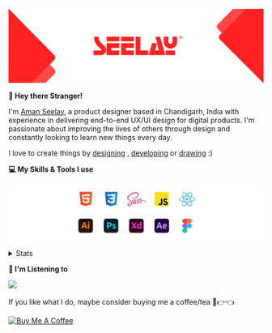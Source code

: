 [![banner](./images/seelay.svg)](https://www.seelay.in)

**👋 Hey there Stranger!**

I'm [Aman Seelay](https://www.seelay.in), a product designer based in Chandigarh, India with experience in delivering end-to-end UX/UI design for digital products. I'm passionate about improving the lives of others through design and constantly looking to learn new things every day.

I love to create things by [designing](https://www.seelay.in/#work) , [developing](https://www.seelay.in/#projects) or [drawing](https://art.seelay.in) :)

**💻 My Skills & Tools I use**

[![banner](./images/skills&tools.svg)](https://www.seelay.in/about)

<details>
  <summary>Stats</summary>

---

<!--START_SECTION:waka-->
![Profile Views](http://img.shields.io/badge/Profile%20Views-2-blue)

**🐱 My GitHub Data** 

> 🏆 357 Contributions in the Year 2022
 > 
> 📦 676.8 kB Used in GitHub's Storage 
 > 
> 💼 Opted to Hire
 > 
> 📜 3 Public Repositories 
 > 
> 🔑 38 Private Repositories  
 > 
**I'm a Night 🦉** 

```text
🌞 Morning    160 commits    █████░░░░░░░░░░░░░░░░░░░░   20.59% 
🌆 Daytime    118 commits    ███░░░░░░░░░░░░░░░░░░░░░░   15.19% 
🌃 Evening    209 commits    ██████░░░░░░░░░░░░░░░░░░░   26.9% 
🌙 Night      290 commits    █████████░░░░░░░░░░░░░░░░   37.32%

```
📅 **I'm Most Productive on Sunday** 

```text
Monday       134 commits    ████░░░░░░░░░░░░░░░░░░░░░   17.25% 
Tuesday      82 commits     ██░░░░░░░░░░░░░░░░░░░░░░░   10.55% 
Wednesday    92 commits     ███░░░░░░░░░░░░░░░░░░░░░░   11.84% 
Thursday     127 commits    ████░░░░░░░░░░░░░░░░░░░░░   16.34% 
Friday       102 commits    ███░░░░░░░░░░░░░░░░░░░░░░   13.13% 
Saturday     98 commits     ███░░░░░░░░░░░░░░░░░░░░░░   12.61% 
Sunday       142 commits    ████░░░░░░░░░░░░░░░░░░░░░   18.28%

```


📊 **This Week I Spent My Time On** 

```text
⌚︎ Time Zone: Asia/Kolkata

💬 Programming Languages: 
No Activity Tracked This Week

🔥 Editors: 
No Activity Tracked This Week

💻 Operating System: 
No Activity Tracked This Week

```

**I Mostly Code in JavaScript** 

```text
JavaScript               28 repos            ██████████████████░░░░░░░   71.79% 
TypeScript               11 repos            ███████░░░░░░░░░░░░░░░░░░   28.21%

```



 Last Updated on 26/10/2022 06:55:51 UTC
<!--END_SECTION:waka-->

---

 </details>

**🎵 I'm Listening to**

<object data="https://now-play.vercel.app/api/generate?uid=7a17a86e-d6b7-43b5-8d9c-1d6dae42a779" >

  <img src="https://now-play.vercel.app/api/generate?uid=7a17a86e-d6b7-43b5-8d9c-1d6dae42a779" />

</object>

If you like what I do, maybe consider buying me a coffee/tea 🥺👉👈

<a href="https://www.buymeacoffee.com/seelay" target="_blank"><img src="https://cdn.buymeacoffee.com/buttons/v2/default-red.png" alt="Buy Me A Coffee" width="150" ></a>
